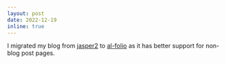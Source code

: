 ```yaml
---
layout: post
date: 2022-12-19
inline: true
---
```


I migrated my blog from [jasper2](https://github.com/jekyllt/jasper2) to
[al-folio](https://github.com/alshedivat/al-folio) as it has better
support for non-blog post pages.
